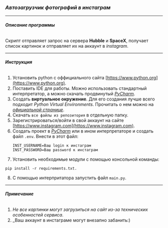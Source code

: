 ### *Автозагрузчик фотографий в инстаграм*

___

###### **Описание программы**

Скрипт отправляет запрос на сервера __Hubble__ и __SpaceX__, получает список картинок и отправляет их на аккаунт в _instagram_.

___________________________
###### **Инструкция**
1. Установить python с оффициального сайта [https://www.python.org](https://www.python.org).
2. Поставить IDE для работы. Можно использовать стандартный интерпретатор, а можно скачать продвинутый [_PyCharm_](https://www.jetbrains.com/pycharm/).
3. Создать __виртуальное окружение__. Для его создания лучше всего подходит _Python Virtual Environments_. Прочитать о нем можно на [_официальной странице_](https://www.python.org/dev/peps/pep-0405/).
4. Скачать `все файлы из репозитория` в отдельную папку.
5. Зарегистрироваться/войти в свой аккаунт на сайте [https://www.instagram.com](https://www.instagram.com).
6. Создать проект в [_PyCharm_](https://www.jetbrains.com/pycharm/) или в ином интерпретаторе и создать файл `.env`. Внести в этот файл:
    ```
    INST_USERNAME=Ваш login к инстаграм
    INST_PASSWORD=Ваш password к инстаграм
   ``` 
7. Установить необходимые модули с помощью консольной команды:
```
pip install -r requirements.txt.
``` 
8. С помощью интерпритатора запустить файл `main.py`.

___________________________
###### **Примечание**
1. _Не все картинки могут загрузиться на сайт из-за технических особенностей сервиса_.
2. _Ваш аккаунт в инстаграме могут внезапно забанить:)
